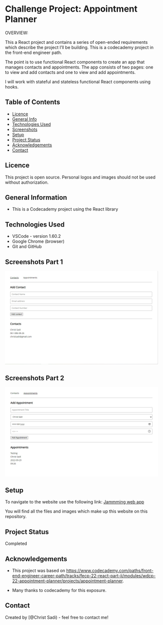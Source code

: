 # Challenge Project: Appointment Planner

OVERVIEW:

This a React project and contains a series of open-ended requirements which describe the project I’ll be building.
This is a codecademy project in the front-end engineer path.

The point is to use functional React components to create an app that manages contacts and appointments. The app consists of two pages: one to view and add contacts and one to view and add appointments.

I will work with stateful and stateless functional React components using hooks.

## Table of Contents

- [Licence](#licence)
- [General Info](#general-information)
- [Technologies Used](#technologies-used)
- [Screenshots](#screenshots)
- [Setup](#setup)
- [Project Status](#project-status)
- [Acknowledgements](#acknowledgements)
- [Contact](#contact)

<!-- * [License](#license) -->

## Licence

This project is open source. Personal logos and images should not be used without authorization.

## General Information

- This is a Codecademy project using the React library
  <!-- You don't have to answer all the questions - just the ones relevant to your project. -->

## Technologies Used

- VSCode - version 1.60.2
- Google Chrome (browser)
- Git and GitHub

## Screenshots Part 1

![Example screenshot Contactpage](./public/ContactPage.jpg)

## Screenshots Part 2

![Example screenshot Appointmentpage](./public/AppointmentPage.jpg)

## Setup

To navigate to the website use the following link:
[Jammming web app](christsadi.github.io/jammming-jolllling)

You will find all the files and images which make up this website on this repository.

## Project Status

Completed

## Acknowledgements

- This project was based on <https://www.codecademy.com/paths/front-end-engineer-career-path/tracks/fecp-22-react-part-ii/modules/wdcp-22-appointment-planner/projects/appointment-planner>.

- Many thanks to codecademy for this exposure.

## Contact

Created by [@Christ Sadi) - feel free to contact me!

